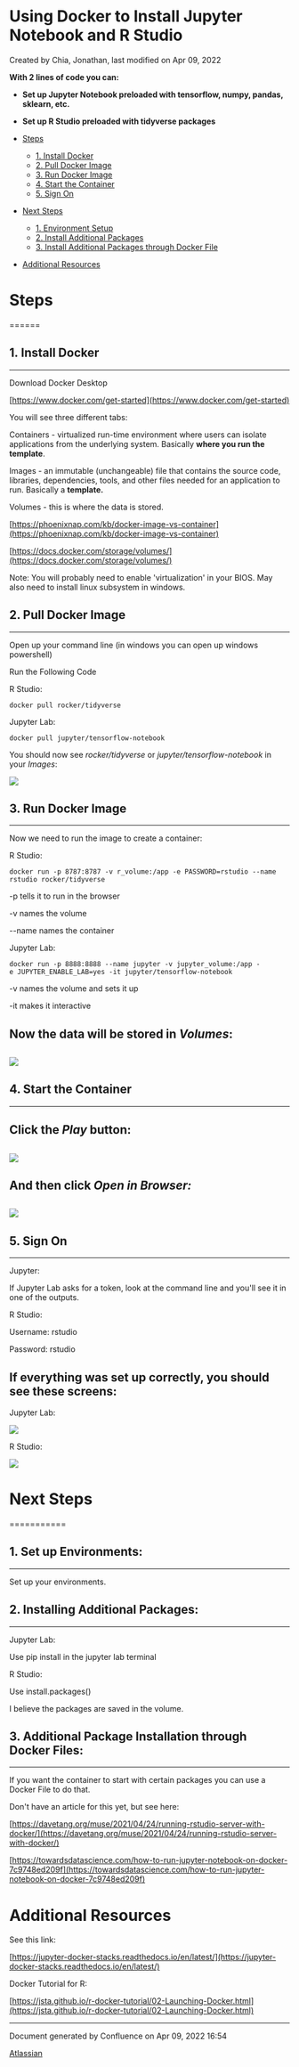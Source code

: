 Using Docker to Install Jupyter Notebook and R Studio
==============================================================================

Created by Chia, Jonathan, last modified on Apr 09, 2022

**With 2 lines of code you can:**

*   **Set up Jupyter Notebook preloaded with tensorflow, numpy, pandas, sklearn, etc.**

*   **Set up R Studio preloaded with tidyverse packages**

* [Steps](#steps)
  * [1. Install Docker](#install)
  * [2. Pull Docker Image](#pull)
  * [3. Run Docker Image](#run)
  * [4. Start the Container](#start_container)
  * [5. Sign On](#sign_on)
* [Next Steps](#next_steps)
  * [1. Environment Setup](#environments)
  * [2. Install Additional Packages](#additional_packages)
  * [3. Install Additional Packages through Docker File](#additional_packages_docker)
* [Additional Resources](#additional_resources)

# Steps <a name="steps"></a>
======

## 1. Install Docker <a name="install"></a>
-----------------

Download Docker Desktop

[https://www.docker.com/get-started](https://www.docker.com/get-started)

  

You will see three different tabs:

Containers - virtualized run-time environment where users can isolate applications from the underlying system. Basically **where you run the template**.

Images - an immutable (unchangeable) file that contains the source code, libraries, dependencies, tools, and other files needed for an application to run. Basically a **template.**

Volumes - this is where the data is stored.

  

[https://phoenixnap.com/kb/docker-image-vs-container](https://phoenixnap.com/kb/docker-image-vs-container)

[https://docs.docker.com/storage/volumes/](https://docs.docker.com/storage/volumes/)

  

Note: You will probably need to enable 'virtualization' in your BIOS. May also need to install linux subsystem in windows. 

## 2. Pull Docker Image <a name="pull"></a>
---------------------

Open up your command line (in windows you can open up windows powershell)

  

Run the Following Code

R Studio:

```linux
docker pull rocker/tidyverse
```

Jupyter Lab:

```linux
docker pull jupyter/tensorflow-notebook
```

You should now see _rocker/tidyverse_ or _jupyter/tensorflow-notebook_ in your _Images_:

![](attachments/95650216/95650222.png)

  

## 3. Run Docker Image <a name="run"></a>
--------------------

Now we need to run the image to create a container:

R Studio:

```linux
docker run -p 8787:8787 -v r_volume:/app -e PASSWORD=rstudio --name rstudio rocker/tidyverse
```

-p tells it to run in the browser

-v names the volume

--name names the container

Jupyter Lab:

```linux
docker run -p 8888:8888 --name jupyter -v jupyter_volume:/app -e JUPYTER_ENABLE_LAB=yes -it jupyter/tensorflow-notebook
```

-v names the volume and sets it up

-it makes it interactive

Now the data will be stored in _Volumes_:
-----------------------------------------

![](attachments/95650216/95650221.png)
--------------------------------------

## 4. Start the Container <a name="start_container"></a>
-----------------------

Click the _Play_ button:
------------------------

![](attachments/95650216/95650220.png)
--------------------------------------

And then click _Open in Browser:_
---------------------------------

![](attachments/95650216/95650219.png)
----------------------------------------

## 5. Sign On <a name="sign_on"></a>
-----------

Jupyter: 

If Jupyter Lab asks for a token, look at the command line and you'll see it in one of the outputs.

  

R Studio:

Username: rstudio

Password: rstudio

  

If everything was set up correctly, you should see these screens:
-----------------------------------------------------------------

Jupyter Lab:

![](attachments/95650216/95650218.png)

  

R Studio:

![](attachments/95650216/95650217.png)

# Next Steps <a name="next_steps"></a>
===========

## 1. Set up Environments: <a name="environments"></a>
--------------------

Set up your environments.

  

## 2. Installing Additional Packages: <a name="additional_packages"></a>
-------------------------------

Jupyter Lab:

Use pip install in the jupyter lab terminal

  

R Studio:

Use install.packages()

  

I believe the packages are saved in the volume.

## 3. Additional Package Installation through Docker Files: <a name="additional_packages_docker"></a>
-----------------------------------------------------

If you want the container to start with certain packages you can use a Docker File to do that.

  

Don't have an article for this yet, but see here:

[https://davetang.org/muse/2021/04/24/running-rstudio-server-with-docker/](https://davetang.org/muse/2021/04/24/running-rstudio-server-with-docker/)

[https://towardsdatascience.com/how-to-run-jupyter-notebook-on-docker-7c9748ed209f](https://towardsdatascience.com/how-to-run-jupyter-notebook-on-docker-7c9748ed209f)

  

  

  

  

  

# Additional Resources <a name="additional_resources"></a>

See this link:

[https://jupyter-docker-stacks.readthedocs.io/en/latest/](https://jupyter-docker-stacks.readthedocs.io/en/latest/)

  

Docker Tutorial for R:

[https://jsta.github.io/r-docker-tutorial/02-Launching-Docker.html](https://jsta.github.io/r-docker-tutorial/02-Launching-Docker.html)


---
Document generated by Confluence on Apr 09, 2022 16:54

[Atlassian](http://www.atlassian.com/)
